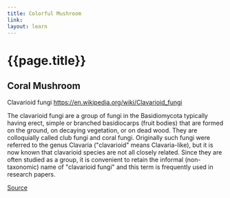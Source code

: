 ```yaml
---
title: Colorful Mushroom
link: 
layout: learn
---
```

# {{page.title}}

## Coral Mushroom

Clavarioid fungi
https://en.wikipedia.org/wiki/Clavarioid_fungi

The clavarioid fungi are a group of fungi in the Basidiomycota typically having erect, simple or branched basidiocarps (fruit bodies) that are formed on the ground, on decaying vegetation, or on dead wood. They are colloquially called club fungi and coral fungi. Originally such fungi were referred to the genus Clavaria ("clavarioid" means Clavaria-like), but it is now known that clavarioid species are not all closely related. Since they are often studied as a group, it is convenient to retain the informal (non-taxonomic) name of "clavarioid fungi" and this term is frequently used in research papers.


[Source](page.link)
